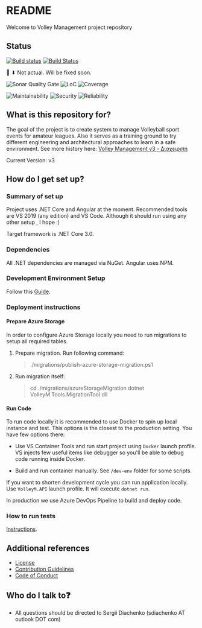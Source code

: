 # README #

Welcome to Volley Management project repository

## Status ##

[![Build status](https://ci.appveyor.com/api/projects/status/1ueugqjgg8qv7ajm?svg=true)](https://ci.appveyor.com/project/VolleyManagement/volley-management) [![Build Status](https://dev.azure.com/VolleyManagement/%CE%94%CE%B9%CE%B1%CF%87%CE%B5%CE%B9%CF%81%CE%B9%CF%80%CE%B7/_apis/build/status/VolleyManagement.volley-management?branchName=master)](https://dev.azure.com/VolleyManagement/%CE%94%CE%B9%CE%B1%CF%87%CE%B5%CE%B9%CF%81%CE%B9%CF%80%CE%B7/_build/latest?definitionId=1&branchName=master)

🚧 ⬇ Not actual. Will be fixed soon.

![Sonar Quality Gate](https://sonarcloud.io/api/project_badges/measure?project=volley-management&metric=alert_status) ![LoC](https://sonarcloud.io/api/project_badges/measure?project=volley-management&metric=ncloc) ![Coverage](https://sonarcloud.io/api/project_badges/measure?project=volley-management&metric=coverage)

![Maintainability](https://sonarcloud.io/api/project_badges/measure?project=volley-management&metric=sqale_rating) ![Security](https://sonarcloud.io/api/project_badges/measure?project=volley-management&metric=security_rating) ![Reliability](https://sonarcloud.io/api/project_badges/measure?project=volley-management&metric=reliability_rating)

## What is this repository for? ##

The goal of the project is to create system to manage Volleyball sport events for amateur leagues.
Also it serves as a training ground to try different engineering and architectural approaches to learn in a safe environment.
See more history here: [Volley Management v3 - Διαχειριπη](https://diachenko.info/volley-management-v3-diakheiripi/)

Current Version: v3

## How do I get set up? ##

### Summary of set up ###

Project uses .NET Core and Angular at the moment. Recommended tools are VS 2019 (any edition) and VS Code. Although it should run using any other setup , I hope :)

Target framework is .NET Core 3.0.

### Dependencies ###

All .NET dependencies are managed via NuGet. Angular uses NPM.

### Development Environment Setup ###

Follow this [Guide](../../wiki/Dev-Env-Guide).

### Deployment instructions ###

#### Prepare Azure Storage ####

In order to configure Azure Storage locally you need to run migrations to setup all required tables.

1. Prepare migration. Run following command:

    > ./migrations/publish-azure-storage-migration.ps1

2. Run migration itself:

    > cd ./migrations/azureStorageMigration
    > dotnet VolleyM.Tools.MigrationTool.dll

#### Run Code ####

To run code locally it is recommended to use Docker to spin up local instance and test. This options is the closest to the production setting.
You have few options there:

* Use VS Container Tools and run start project using `Docker` launch profile. VS injects few useful items like debugger so you'll be able to debug code running inside Docker.

* Build and run container manually. See `/dev-env` folder for some scripts.

If you want to shorten development cycle you can run application locally. Use `VolleyM.API` launch profile. It will execute `dotnet run`.

In production we use Azure DevOps Pipeline to build and deploy code.

### How to run tests ###

[Instructions](../../wiki/Automated-Testing-Setup).

## Additional references ##

* [License](/LICENSE.md)
* [Contribution Guidelines](/CONTRIBUTING.md)
* [Code of Conduct](/CODE_OF_CONDUCT.md)

## Who do I talk to❓ ##

* All questions should be directed to Sergii Diachenko (sdiachenko AT outlook DOT com)
